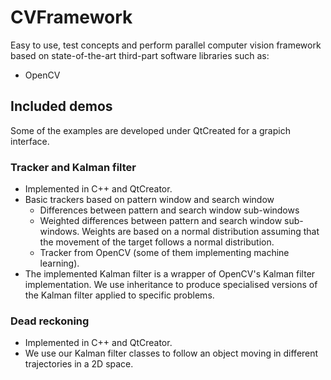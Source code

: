 # CVFramework
Easy to use, test concepts and perform parallel computer vision framework based on state-of-the-art third-part software libraries such as:
- OpenCV


## Included demos

Some of the examples are developed under QtCreated for a grapich interface.

### Tracker and Kalman filter
- Implemented in C++ and QtCreator.
- Basic trackers based on pattern window and search window
  - Differences between pattern and search window sub-windows
  - Weighted differences between pattern and search window sub-windows. Weights are based on a normal distribution assuming that the movement of the target follows a normal distribution.
  - Tracker from OpenCV (some of them implementing machine learning).
- The implemented Kalman filter is a wrapper of OpenCV's Kalman filter implementation. We use inheritance to produce specialised versions of the Kalman filter applied to specific problems.

### Dead reckoning
- Implemented in C++ and QtCreator.
- We use our Kalman filter classes to follow an object moving in different trajectories in a 2D space.
